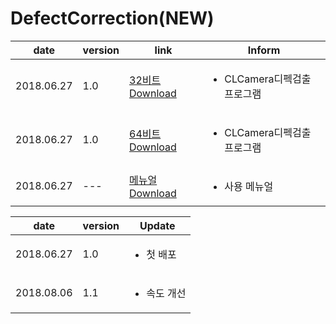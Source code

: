 
# DefectCorrection(NEW)

| date | version | link | Inform |
|---|---|---|-------------|
| 2018.06.27 | 1.0 | [32비트 Download](https://github.com/CREVIS/Camera/raw/master/Tools/DefectCorrection(NEW)/DefectCorrection_v1.0_x86(CLCamera).zip)| <ul><li>CLCamera디펙검출 프로그램<br/></li> |
| 2018.06.27 | 1.0 | [64비트 Download](https://github.com/CREVIS/Camera/raw/master/Tools/DefectCorrection(NEW)/DefectCorrection_v1.0_x64(CLCamera).zip)| <ul><li>CLCamera디펙검출 프로그램<br/></li> |
| 2018.06.27 | --- | [메뉴얼 Download](https://github.com/CREVIS/Camera/raw/master/Tools/DefectCorrection(NEW)/DefectCorrection(NEW)%EB%A9%94%EB%89%B4%EC%96%BC%202018-06-27.pdf)| <ul><li> 사용 메뉴얼<br/></li> |
  
  
| date | version | Update |
|---|---|---|
| 2018.06.27 |1.0| <ul><li> 첫 배포 <br/></li> |
| 2018.08.06 |1.1| <ul><li> 속도 개선 <br/></li> |
  
